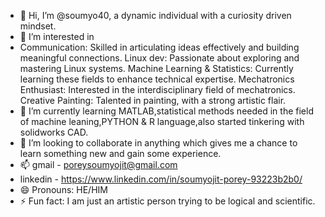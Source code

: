 - 👋 Hi, I’m @soumyo40, a dynamic individual with a curiosity driven mindset.
- 👀 I’m interested in
- Communication: Skilled in articulating ideas effectively and building meaningful connections.
  Linux dev: Passionate about exploring and mastering Linux systems.
  Machine Learning & Statistics: Currently learning these fields to enhance technical expertise.
  Mechatronics Enthusiast: Interested in the interdisciplinary field of mechatronics.
  Creative Painting: Talented in painting, with a strong artistic flair.
- 🌱 I’m currently learning MATLAB,statistical methods needed in the field of machine leaning,PYTHON & R language,also started tinkering with solidworks CAD.
- 💞️ I’m looking to collaborate in anything which gives me a chance to learn something new and gain some experience.
- 📫 gmail - poreysoumyojit@gmail.com
-    linkedin - https://www.linkedin.com/in/soumyojit-porey-93223b2b0/
- 😄 Pronouns: HE/HIM
- ⚡ Fun fact: I am just an artistic person trying to be logical and scientific.

<!---
soumyo40/soumyo40 is a ✨ special ✨ repository because its `README.md` (this file) appears on your GitHub profile.
You can click the Preview link to take a look at your changes.
--->
